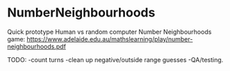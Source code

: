 # NumberNeighbourhoods
Quick prototype Human vs random computer Number Neighbourhoods game: https://www.adelaide.edu.au/mathslearning/play/number-neighbourhoods.pdf

TODO:
-count turns
-clean up negative/outside range guesses
-QA/testing.
